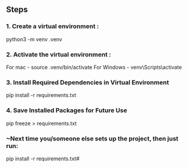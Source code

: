 
## Steps
### 1. Create a virtual environment : 
 python3 -m venv .venv
### 2. Activate the virtual environment : 
For mac - source .venv/bin/activate
For Windows - venv\Scripts\activate
### 3. Install Required Dependencies in Virtual Environment
pip install -r requirements.txt
### 4. Save Installed Packages for Future Use
pip freeze > requirements.txt








### ~Next time you/someone else sets up the project, then just run:
pip install -r requirements.txt#